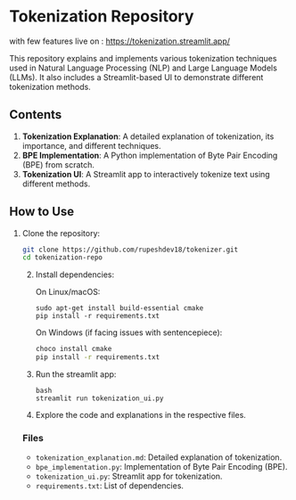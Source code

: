 # Tokenization Repository

with few features live on : https://tokenization.streamlit.app/

This repository explains and implements various tokenization techniques used in Natural Language Processing (NLP) and Large Language Models (LLMs). It also includes a Streamlit-based UI to demonstrate different tokenization methods.

## Contents

1. **Tokenization Explanation**: A detailed explanation of tokenization, its importance, and different techniques.
2. **BPE Implementation**: A Python implementation of Byte Pair Encoding (BPE) from scratch.
3. **Tokenization UI**: A Streamlit app to interactively tokenize text using different methods.

## How to Use

1. Clone the repository:

   ```bash
   git clone https://github.com/rupeshdev18/tokenizer.git
   cd tokenization-repo
   ```
   2. Install dependencies:

      On Linux/macOS:

      ```sudo
      sudo apt-get install build-essential cmake
      pip install -r requirements.txt
      ```
      On Windows (if facing issues with sentencepiece):

      ```bash
      choco install cmake
      pip install -r requirements.txt

      ```
   3. Run the streamlit app:

      ```
      bash
      streamlit run tokenization_ui.py
      ```
   4. Explore the code and explanations in the respective files.

   ### Files


   * `tokenization_explanation.md`: Detailed explanation of tokenization.
   * `bpe_implementation.py`: Implementation of Byte Pair Encoding (BPE).
   * `tokenization_ui.py`: Streamlit app for tokenization.
   * `requirements.txt`: List of dependencies.
